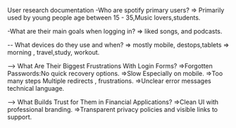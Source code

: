 User research documentation
 -Who are spotify primary users?
   => Primarily used by young people age between 15 - 35,Music lovers,students.
   
 -What are their main goals when logging in?
  =>  liked songs, and podcasts.
  
-- What devices do they use and when?
   => mostly mobile, destops,tablets 
   => morning , travel,study, workout.
   
--> What Are Their Biggest Frustrations With Login Forms?
  =>Forgotten Passwords:No quick recovery options.
  =>Slow  Especially on mobile.
  =>Too many steps Multiple redirects , frustrations.
  =>Unclear error messages technical language.

--> What Builds Trust for Them in Financial Applications?
  =>Clean UI with professional branding.
  =>Transparent privacy policies and visible links to support.
